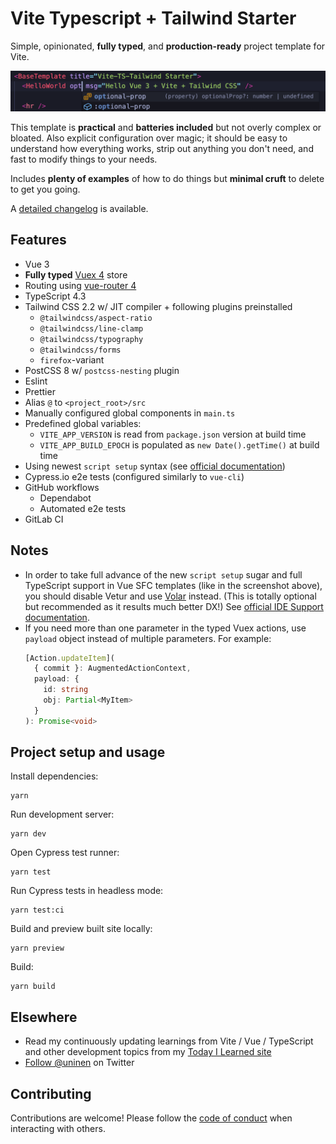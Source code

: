 # Vite Typescript + Tailwind Starter

Simple, opinionated, **fully typed**, and **production-ready** project template for Vite.

![Editor screenshot](src/assets/editor_screenshot.png)

This template is **practical** and **batteries included** but not overly complex or bloated. Also explicit configuration over magic; it should be easy to understand how everything works, strip out anything you don't need, and fast to modify things to your needs.

Includes **plenty of examples** of how to do things but **minimal cruft** to delete to get you going.

A [detailed changelog](./CHANGES.md) is available.

## Features

- Vue 3
- **Fully typed** [Vuex 4](https://next.vuex.vuejs.org/) store
- Routing using [vue-router 4](https://next.router.vuejs.org/)
- TypeScript 4.3
- Tailwind CSS 2.2 w/ JIT compiler + following plugins preinstalled
  - `@tailwindcss/aspect-ratio`
  - `@tailwindcss/line-clamp`
  - `@tailwindcss/typography`
  - `@tailwindcss/forms`
  - `firefox`-variant
- PostCSS 8 w/ `postcss-nesting` plugin
- Eslint
- Prettier
- Alias `@` to `<project_root>/src`
- Manually configured global components in `main.ts`
- Predefined global variables:
  - `VITE_APP_VERSION` is read from `package.json` version at build time
  - `VITE_APP_BUILD_EPOCH` is populated as `new Date().getTime()` at build time
- Using newest `script setup` syntax (see [official documentation](https://v3.vuejs.org/api/sfc-script-setup.html))
- Cypress.io e2e tests (configured similarly to `vue-cli`)
- GitHub workflows
  - Dependabot
  - Automated e2e tests
- GitLab CI
 
## Notes


- In order to take full advance of the new `script setup` sugar and full TypeScript support in Vue SFC templates (like in the screenshot above), you should disable Vetur and use [Volar](https://github.com/johnsoncodehk/volar) instead. (This is totally optional but recommended as it results much better DX!) See [official IDE Support documentation](https://v3.vuejs.org/api/sfc-tooling.html#ide-support).
- If you need more than one parameter in the typed Vuex actions, use `payload` object instead of multiple parameters. For example: 
  ```typescript
  [Action.updateItem](
    { commit }: AugmentedActionContext,
    payload: {
      id: string
      obj: Partial<MyItem>
    }
  ): Promise<void>
  ```

## Project setup and usage

Install dependencies:

```
yarn
```

Run development server:

```
yarn dev
```

Open Cypress test runner:

```
yarn test
```

Run Cypress tests in headless mode:

```
yarn test:ci
```

Build and preview built site locally:

```
yarn preview
```

Build:

```
yarn build
```

## Elsewhere

- Read my continuously updating learnings from Vite / Vue / TypeScript and other development topics from my [Today I Learned site](https://til.unessa.net/)
- [Follow @uninen](https://twitter.com/uninen) on Twitter

## Contributing

Contributions are welcome! Please follow the [code of conduct](https://www.contributor-covenant.org/version/2/0/code_of_conduct/) when interacting with others.